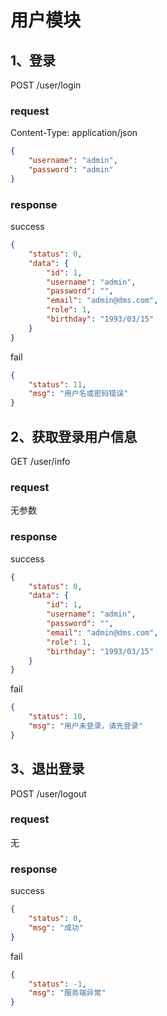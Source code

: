# 用户模块

## 1、登录

  POST  /user/login

### request

Content-Type: application/json

```json
{
    "username": "admin",
    "password": "admin"
}
```

### response

success

```json
{
    "status": 0,
    "data": {
        "id": 1,
        "username": "admin",
        "password": "",
        "email": "admin@dms.com",
        "role": 1,
        "birthday": "1993/03/15"
    }
}
```

fail

```json
{
    "status": 11,
    "msg": "用户名或密码错误"
}
```



## 2、获取登录用户信息

GET  /user/info

### request

无参数

### response

success

```json
{
    "status": 0,
    "data": {
        "id": 1,
        "username": "admin",
        "password": "",
        "email": "admin@dms.com",
        "role": 1,
        "birthday": "1993/03/15"
    }
}
```

fail

```json
{
    "status": 10,
    "msg": "用户未登录，请先登录"
}
```

## 3、退出登录

POST  /user/logout

### request

无

### response

success

```json
{
    "status": 0,
    "msg": "成功"
}
```

fail

```json
{
    "status": -1,
    "msg": "服务端异常"
}
```


